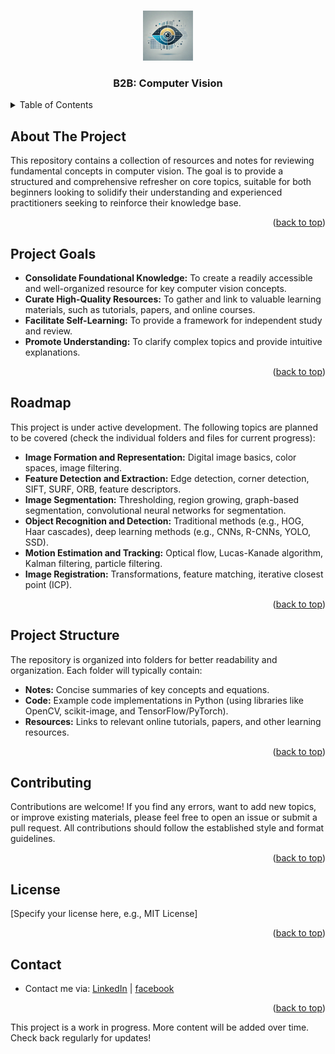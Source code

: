 <!-- Improved compatibility of back to top link: See: https://github.com/othneildrew/Best-README-Template/pull/73 -->
<a id="readme-top"></a>
<!--
*** Thanks for checking out the Best-README-Template. If you have a suggestion
*** that would make this better, please fork the repo and create a pull request
*** or simply open an issue with the tag "enhancement".
*** Don't forget to give the project a star!
*** Thanks again! Now go create something AMAZING! :D
-->



<!-- PROJECT SHIELDS -->
<!--
*** I'm using markdown "reference style" links for readability.
*** Reference links are enclosed in brackets [ ] instead of parentheses ( ).
*** See the bottom of this document for the declaration of the reference variables
*** for contributors-url, forks-url, etc. This is an optional, concise syntax you may use.
*** https://www.markdownguide.org/basic-syntax/#reference-style-links
-->

<!-- PROJECT LOGO -->
<br />
<div align="center">
  <a href="https://github.com/github_username/repo_name">
    <img src="assets/b2b_cv.webp" alt="Logo" width="80" height="80">
  </a>

<h3 align="center">B2B: Computer Vision</h3>

  <!-- <p align="center">
    project_description
    <br />
    <a href="https://github.com/github_username/repo_name"><strong>Explore the docs »</strong></a>
    <br />
    <br />
    <a href="https://github.com/github_username/repo_name">View Demo</a>
    ·
    <a href="https://github.com/github_username/repo_name/issues/new?labels=bug&template=bug-report---.md">Report Bug</a>
    ·
    <a href="https://github.com/github_username/repo_name/issues/new?labels=enhancement&template=feature-request---.md">Request Feature</a>
  </p> -->
</div>



<!-- TABLE OF CONTENTS -->
<details>
  <summary>Table of Contents</summary>
  <ol>
    <li><a href="#about-the-project"> About the Project</a></li>
    <li><a href="#project-goals">Project Goals</a></li>
    <li><a href="#roadmap">Roadmap</a></li>
    <li><a href="#project-structure">Project Structure</a></li>
    <li><a href="#contributing">Contributing</a></li>
    <li><a href="#license">License</a></li>
    <li><a href="#contact">Contact</a></li>
  </ol>
</details>



<!-- ABOUT THE PROJECT -->
## About The Project


This repository contains a collection of resources and notes for reviewing fundamental concepts in computer vision.  The goal is to provide a structured and comprehensive refresher on core topics, suitable for both beginners looking to solidify their understanding and experienced practitioners seeking to reinforce their knowledge base.

<p align="right">(<a href="#readme-top">back to top</a>)</p>

## Project Goals

* **Consolidate Foundational Knowledge:**  To create a readily accessible and well-organized resource for key computer vision concepts.
* **Curate High-Quality Resources:**  To gather and link to valuable learning materials, such as tutorials, papers, and online courses.
* **Facilitate Self-Learning:** To provide a framework for independent study and review.
* **Promote Understanding:**  To clarify complex topics and provide intuitive explanations.

<p align="right">(<a href="#readme-top">back to top</a>)</p>


## Roadmap

This project is under active development. The following topics are planned to be covered (check the individual folders and files for current progress):

* **Image Formation and Representation:**  Digital image basics, color spaces, image filtering.
* **Feature Detection and Extraction:**  Edge detection, corner detection, SIFT, SURF, ORB, feature descriptors.
* **Image Segmentation:**  Thresholding, region growing, graph-based segmentation, convolutional neural networks for segmentation.
* **Object Recognition and Detection:**  Traditional methods (e.g., HOG, Haar cascades), deep learning methods (e.g., CNNs, R-CNNs, YOLO, SSD).
* **Motion Estimation and Tracking:**  Optical flow, Lucas-Kanade algorithm, Kalman filtering, particle filtering.
* **Image Registration:**  Transformations, feature matching, iterative closest point (ICP).

<p align="right">(<a href="#readme-top">back to top</a>)</p>



## Project Structure

The repository is organized into folders for better readability and organization.  Each folder will typically contain:

* **Notes:**  Concise summaries of key concepts and equations.
* **Code:**  Example code implementations in Python (using libraries like OpenCV, scikit-image, and TensorFlow/PyTorch).
* **Resources:**  Links to relevant online tutorials, papers, and other learning resources.

<p align="right">(<a href="#readme-top">back to top</a>)</p>


## Contributing

Contributions are welcome!  If you find any errors, want to add new topics, or improve existing materials, please feel free to open an issue or submit a pull request.  All contributions should follow the established style and format guidelines.

<p align="right">(<a href="#readme-top">back to top</a>)</p>


## License

[Specify your license here, e.g., MIT License]

<p align="right">(<a href="#readme-top">back to top</a>)</p>


## Contact

+ Contact me via: [LinkedIn](https://www.linkedin.com/in/minhle007/)  | [facebook](https://www.facebook.com/lee.minh.12177276)


<p align="right">(<a href="#readme-top">back to top</a>)</p>


This project is a work in progress.  More content will be added over time.  Check back regularly for updates!